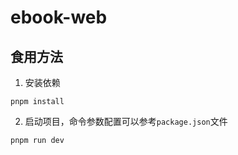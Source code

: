 # ebook-web

## 食用方法

1. 安装依赖
```
pnpm install
```

2. 启动项目，命令参数配置可以参考`package.json`文件
```
pnpm run dev
```